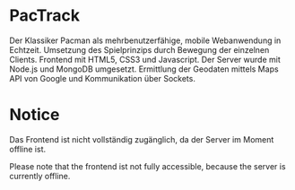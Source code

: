 PacTrack
========

Der Klassiker Pacman als mehrbenutzerfähige, mobile Webanwendung in Echtzeit. Umsetzung des Spielprinzips durch Bewegung der einzelnen Clients. Frontend mit HTML5, CSS3 und Javascript. Der Server wurde mit Node.js und MongoDB umgesetzt. Ermittlung der Geodaten mittels Maps API von Google und Kommunikation über Sockets.

Notice
======

Das Frontend ist nicht vollständig zugänglich, da der Server im Moment offline ist.

Please note that the frontend ist not fully accessible, because the server is currently offline.
